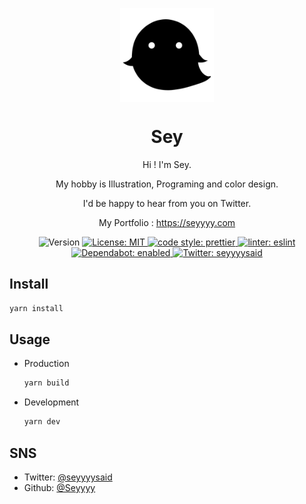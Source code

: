 <p align="center">
<img align="center" src="./public/icons/fabicon.png" alt="" title="icon" width="150px">
</p>
<h1 align="center">Sey</h1>
<p align="center">Hi ! I'm Sey.</p>
<p align="center">My hobby is Illustration, Programing and color design.</p>
<p align="center">I'd be happy to hear from you on Twitter.</p>
<p align="center">
  My Portfolio : 
  <a href="https://seyyyy.com">https://seyyyy.com</a>
</p>
<p align="center">
  <img alt="Version" src="https://img.shields.io/badge/version-3.0.0-blue.svg?cacheSeconds=2592000" />
  <a href="#" target="_blank">
    <img alt="License: MIT" src="https://img.shields.io/badge/License-MIT-yellow.svg" />
  </a>
  <a href="#" target="_blank">
    <img alt="code style: prettier" src="https://img.shields.io/badge/code style-prettier-ff69b4.svg" />
  </a>
  <a href="#" target="_blank">
    <img alt="linter: eslint" src="https://img.shields.io/badge/linter-eslint-blueviolet.svg" />
  </a>
  <a href="#" target="_blank">
    <img alt="Dependabot: enabled" src="https://img.shields.io/badge/Dependabot-enabled-sccess.svg" />
  </a>
  <a href="https://twitter.com/seyyyysaid" target="_blank">
    <img alt="Twitter: seyyyysaid" src="https://img.shields.io/twitter/follow/seyyyysaid.svg?style=social" />
  </a>
</p>

## Install

```sh
yarn install
```

## Usage
- Production
  ```sh
  yarn build
  ```

- Development
  ```sh
  yarn dev
  ```

## SNS

- Twitter: [@seyyyysaid](https://twitter.com/seyyyysaid)
- Github: [@Seyyyy](https://github.com/Seyyyy)
